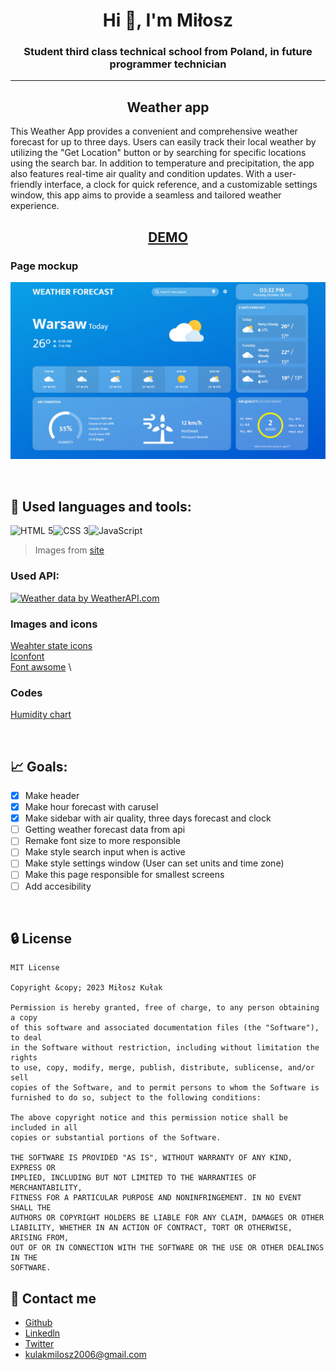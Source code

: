 <h1 align="center">Hi 👋, I'm Miłosz</h1>
<h3 align="center">Student third class technical school from Poland, in future programmer technician</h3>

---

<h2 align="center"><b>Weather app</b></h2>

This Weather App provides a convenient and comprehensive weather forecast for up to three days. Users can easily track their local weather by utilizing the "Get Location" button or by searching for specific locations using the search bar. In addition to temperature and precipitation, the app also features real-time air quality and condition updates. With a user-friendly interface, a clock for quick reference, and a customizable settings window, this app aims to provide a seamless and tailored weather experience.


<h2 align="center"><a href="https://weather-app-by-nisser111.netlify.app/">DEMO</a></h2>

### Page mockup
![Page mockup](readme-src\image.png)

<br>

## 🔎 Used languages and tools:

<img src="https://cdn.svgporn.com/logos/html-5.svg" alt="HTML 5" width="50" height="50"><img src="https://cdn.svgporn.com/logos/css-3.svg" alt="CSS 3" width="50" height="50"><img src="https://cdn.svgporn.com/logos/javascript.svg" alt="JavaScript" width="50" height="50">
> Images from [site](https://svgporn.com/)

### Used API: 

<a href="https://www.weatherapi.com/" title="Free Weather API"><img src='//cdn.weatherapi.com/v4/images/weatherapi_logo.png' alt="Weather data by WeatherAPI.com" border="0"></a>

### Images and icons
[Weahter state icons](https://dribbble.com/onufriev) \
[Iconfont](https://icofont.com/) \
[Font awsome](https://fontawesome.com/) \

### Codes
[Humidity chart](https://codepen.io/davatron5000/pen/jzMmME)


<br>

## 📈 Goals:

- [x] Make header
- [x] Make hour forecast with carusel
- [x] Make sidebar with air quality, three days forecast and clock
- [ ] Getting weather forecast data from api
- [ ] Remake font size to more responsible
- [ ] Make style search input when is active
- [ ] Make style settings window (User can set units and time zone)
- [ ] Make this page responsible for smallest screens
- [ ] Add accesibility

<br>

## 🔒 License

    MIT License

    Copyright &copy; 2023 Miłosz Kułak

    Permission is hereby granted, free of charge, to any person obtaining a copy
    of this software and associated documentation files (the "Software"), to deal
    in the Software without restriction, including without limitation the rights
    to use, copy, modify, merge, publish, distribute, sublicense, and/or sell
    copies of the Software, and to permit persons to whom the Software is
    furnished to do so, subject to the following conditions:

    The above copyright notice and this permission notice shall be included in all
    copies or substantial portions of the Software.

    THE SOFTWARE IS PROVIDED "AS IS", WITHOUT WARRANTY OF ANY KIND, EXPRESS OR
    IMPLIED, INCLUDING BUT NOT LIMITED TO THE WARRANTIES OF MERCHANTABILITY,
    FITNESS FOR A PARTICULAR PURPOSE AND NONINFRINGEMENT. IN NO EVENT SHALL THE
    AUTHORS OR COPYRIGHT HOLDERS BE LIABLE FOR ANY CLAIM, DAMAGES OR OTHER
    LIABILITY, WHETHER IN AN ACTION OF CONTRACT, TORT OR OTHERWISE, ARISING FROM,
    OUT OF OR IN CONNECTION WITH THE SOFTWARE OR THE USE OR OTHER DEALINGS IN THE
    SOFTWARE.

## 📧 Contact me

- [Github](https://www.github.com/Nisser111)
- [Linkedln](https://www.linkedin.com/in/mi%C5%82osz-ku%C5%82ak-047948223/)
- [Twitter](https://twitter.com/MiloszKulak)
- kulakmilosz2006@gmail.com
